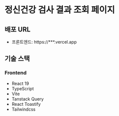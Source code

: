 # 정신건강 검사 결과 조회 페이지

## 배포 URL

- 프론트엔드: https://\*\*\*.vercel.app

## 기술 스택

### Frontend

- React 19
- TypeScript
- Vite
- Tanstack Query
- React Toastify
- Tailwindcss
